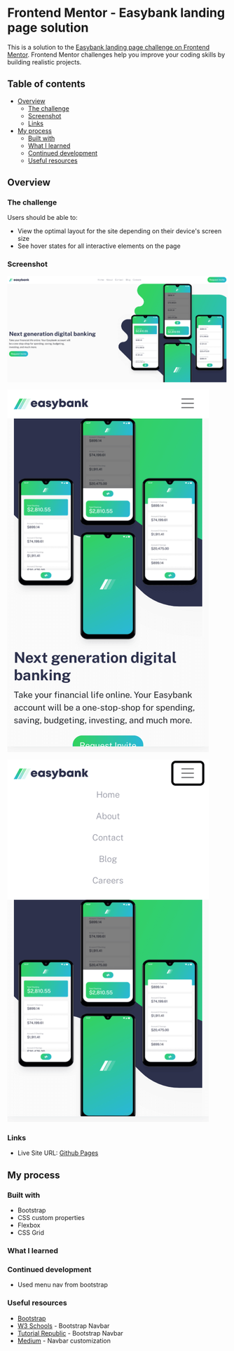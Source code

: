 # Frontend Mentor - Easybank landing page solution

This is a solution to the [Easybank landing page challenge on Frontend Mentor](https://www.frontendmentor.io/challenges/easybank-landing-page-WaUhkoDN). Frontend Mentor challenges help you improve your coding skills by building realistic projects. 

## Table of contents

- [Overview](#overview)
  - [The challenge](#the-challenge)
  - [Screenshot](#screenshot)
  - [Links](#links)
- [My process](#my-process)
  - [Built with](#built-with)
  - [What I learned](#what-i-learned)
  - [Continued development](#continued-development)
  - [Useful resources](#useful-resources)

## Overview

### The challenge

Users should be able to:

- View the optimal layout for the site depending on their device's screen size
- See hover states for all interactive elements on the page

### Screenshot

![](./screenshot-desktop.png)

![](./screenshot-mobile.png)

![](./screenshot-mobile-nav.png)

### Links

- Live Site URL: [Github Pages](https://jdegand.github.io/easybank-landing-page/)

## My process

### Built with

- Bootstrap
- CSS custom properties
- Flexbox
- CSS Grid

### What I learned

### Continued development

- Used menu nav from bootstrap

### Useful resources

- [Bootstrap](https://getbootstrap.com/docs/5.1/getting-started/introduction/)
- [W3 Schools](https://www.w3schools.com/bootstrap/bootstrap_navbar.asp) - Bootstrap Navbar
- [Tutorial Republic](https://www.tutorialrepublic.com/twitter-bootstrap-tutorial/bootstrap-navbar.php) - Bootstrap Navbar
- [Medium](https://medium.com/coder-grrl/the-guide-to-customising-the-bootstrap-4-navbar-i-wish-id-had-6-months-ago-7bc6ce0e3c71) - Navbar customization
